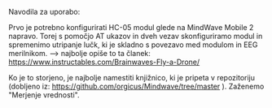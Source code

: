 Navodila za uporabo:

Prvo je potrebno konfigurirati HC-05 modul glede na MindWave Mobile 2 napravo. Torej s pomočjo AT ukazov in dveh vezav skonfiguriramo modul in spremenimo utripanje lučk, ki je skladno s povezavo med modulom in EEG merilnikom.
--> najbolje opiše to ta članek: https://www.instructables.com/Brainwaves-Fly-a-Drone/

Ko je to storjeno, je najbolje namestiti knjižnico, ki je pripeta v repozitoriju (dobljeno iz: https://github.com/orgicus/Mindwave/tree/master ). Zaženemo "Merjenje vrednosti".
